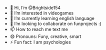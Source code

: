 - 👋 Hi, I’m @Brightside154
- 👀 I’m interested in videogames 
- 🌱 I’m currently learning english language
- 💞️ I’m looking to collaborate on funprojects :) 
- 📫 How to reach me text me
- 😄 Pronouns: Funy, creative, smart 
- ⚡ Fun fact: I am psychologies 

<!---
Brightside154/Brightside154 is a ✨ special ✨ repository because its `README.md` (this file) appears on your GitHub profile.
You can click the Preview link to take a look at your changes.
--->
